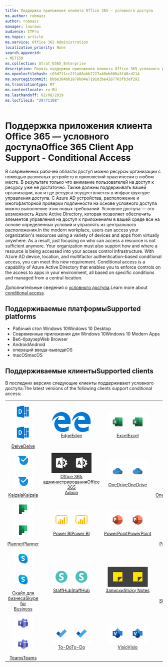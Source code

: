 ```yaml
---
title: Поддержка приложения клиента Office 365 — условного доступа
ms.author: robmazz
author: robmazz
manager: laurawi
audience: ITPro
ms.topic: article
ms.service: Office 365 Administration
localization_priority: None
search.appverid:
- MET150
ms.collection: Strat_O365_Enterprise
description: Понять поддержки приложения клиента Office 365 условного доступа
ms.openlocfilehash: c03d7f1cc2f1a80abb7227a40eb606a3f40cd214
ms.sourcegitcommit: bbbe304bb1878b04e719103be4287703fb3ef292
ms.translationtype: MT
ms.contentlocale: ru-RU
ms.lasthandoff: 02/08/2019
ms.locfileid: "29771108"
---
```

# <a name="office-365-client-app-support---conditional-access"></a><span data-ttu-id="1f2e2-103">Поддержка приложения клиента Office 365 — условного доступа</span><span class="sxs-lookup"><span data-stu-id="1f2e2-103">Office 365 Client App Support - Conditional Access</span></span>

<span data-ttu-id="1f2e2-p101">В современных рабочей области доступ можно ресурсы организации с помощью различных устройств и приложений практически в любом месте. В результате только что внимание пользователей на доступ к ресурсу уже не достаточно. Также должны поддерживать вашей организации, как и где ресурса осуществляется в инфраструктуре управления доступа. С Azure AD устройства, расположение и многофакторной проверки подлинности на основе условного доступа можно выполнение этих новых требований. Условное доступа — это возможность Azure Active Directory, которая позволяет обеспечить элементов управления на доступ к приложениям в вашей среде все на основе определенных условий и управлять из центрального расположения.</span><span class="sxs-lookup"><span data-stu-id="1f2e2-p101">In the modern workplace, users can access your organization's resources using a variety of devices and apps from virtually anywhere. As a result, just focusing on who can access a resource is not sufficient anymore. Your organization must also support how and where a resource is being accessed into your access control infrastructure. With Azure AD device, location, and multifactor authentication-based conditional access, you can meet this new requirement. Conditional access is a capability of Azure Active Directory that enables you to enforce controls on the access to apps in your environment, all based on specific conditions and managed from a central location.</span></span> 

<span data-ttu-id="1f2e2-109">Дополнительные сведения о [условного доступа](https://docs.microsoft.com/azure/active-directory/conditional-access/).</span><span class="sxs-lookup"><span data-stu-id="1f2e2-109">Learn more about [conditional access](https://docs.microsoft.com/azure/active-directory/conditional-access/).</span></span>

## <a name="supported-platforms"></a><span data-ttu-id="1f2e2-110">Поддерживаемые платформы</span><span class="sxs-lookup"><span data-stu-id="1f2e2-110">Supported platforms</span></span>

 - <span data-ttu-id="1f2e2-111">Рабочий стол Windows 10</span><span class="sxs-lookup"><span data-stu-id="1f2e2-111">Windows 10 Desktop</span></span>
 - <span data-ttu-id="1f2e2-112">Современные приложения для Windows 10</span><span class="sxs-lookup"><span data-stu-id="1f2e2-112">Windows 10 Modern Apps</span></span>
 - <span data-ttu-id="1f2e2-113">Веб-браузер</span><span class="sxs-lookup"><span data-stu-id="1f2e2-113">Web Browser</span></span>
 - <span data-ttu-id="1f2e2-114">Android</span><span class="sxs-lookup"><span data-stu-id="1f2e2-114">Android</span></span>
 - <span data-ttu-id="1f2e2-115">операций ввода-вывода</span><span class="sxs-lookup"><span data-stu-id="1f2e2-115">iOS</span></span>
 - <span data-ttu-id="1f2e2-116">macOS</span><span class="sxs-lookup"><span data-stu-id="1f2e2-116">macOS</span></span>

## <a name="supported-clients"></a><span data-ttu-id="1f2e2-117">Поддерживаемые клиенты</span><span class="sxs-lookup"><span data-stu-id="1f2e2-117">Supported clients</span></span>

<span data-ttu-id="1f2e2-118">В последних версиях следующие клиенты поддерживают условного доступа:</span><span class="sxs-lookup"><span data-stu-id="1f2e2-118">The latest versions of the following clients support conditional access:</span></span>

| | | | | | |
|:---:|:---:|:---:|:---:|:---:|:---:|
| <span data-ttu-id="1f2e2-119">![Углубимся значок](media/o365-delve-64x64.png)</span><span class="sxs-lookup"><span data-stu-id="1f2e2-119">![Delve icon](media/o365-delve-64x64.png)</span></span> <br> [<span data-ttu-id="1f2e2-120">Delve</span><span class="sxs-lookup"><span data-stu-id="1f2e2-120">Delve</span></span>](https://products.office.com/business/intelligent-search) | <span data-ttu-id="1f2e2-121">![Значок пограничного сервера](media/o365-edge-64x64.png)</span><span class="sxs-lookup"><span data-stu-id="1f2e2-121">![Edge icon](media/o365-edge-64x64.png)</span></span> <br> [<span data-ttu-id="1f2e2-122">Edge</span><span class="sxs-lookup"><span data-stu-id="1f2e2-122">Edge</span></span>](https://www.microsoft.com/windows/microsoft-edge) | <span data-ttu-id="1f2e2-123">![Значок Excel](media/o365-excel-64x64.png)</span><span class="sxs-lookup"><span data-stu-id="1f2e2-123">![Excel icon](media/o365-excel-64x64.png)</span></span> <br> [<span data-ttu-id="1f2e2-124">Excel</span><span class="sxs-lookup"><span data-stu-id="1f2e2-124">Excel</span></span>](https://products.office.com/excel) | <span data-ttu-id="1f2e2-125">![Значок потока](media/o365-flow-64x64.png)</span><span class="sxs-lookup"><span data-stu-id="1f2e2-125">![Flow icon](media/o365-flow-64x64.png)</span></span> <br> [<span data-ttu-id="1f2e2-126">Flow</span><span class="sxs-lookup"><span data-stu-id="1f2e2-126">Flow</span></span>](https://flow.microsoft.com) | <span data-ttu-id="1f2e2-127">![Значок формы](media/o365-forms-64x64.png)</span><span class="sxs-lookup"><span data-stu-id="1f2e2-127">![Forms icon](media/o365-forms-64x64.png)</span></span> <br> [<span data-ttu-id="1f2e2-128">формы;</span><span class="sxs-lookup"><span data-stu-id="1f2e2-128">Forms</span></span>](https://flow.microsoft.com/connectors/shared_microsoftforms/microsoft-forms/) |
| <span data-ttu-id="1f2e2-129">![Значок Kaizala](media/o365-kaizala-64x64.png)</span><span class="sxs-lookup"><span data-stu-id="1f2e2-129">![Kaizala icon](media/o365-kaizala-64x64.png)</span></span> <br> [<span data-ttu-id="1f2e2-130">Kaizala</span><span class="sxs-lookup"><span data-stu-id="1f2e2-130">Kaizala</span></span>](https://products.office.com/en/business/microsoft-kaizala) | <span data-ttu-id="1f2e2-131">![Значок администратора Office 365](media/o365-o365admin-64x64.png)</span><span class="sxs-lookup"><span data-stu-id="1f2e2-131">![Office 365 Admin icon](media/o365-o365admin-64x64.png)</span></span> <br> [<span data-ttu-id="1f2e2-132">Office 365 <br> администрирования</span><span class="sxs-lookup"><span data-stu-id="1f2e2-132">Office 365 <br> Admin</span></span>](https://products.office.com/business/manage-office-365-admin-app) | <span data-ttu-id="1f2e2-133">![OneDrive для бизнеса значок](media/o365-OneDrive-64x64.png)</span><span class="sxs-lookup"><span data-stu-id="1f2e2-133">![OneDrive for Business icon](media/o365-OneDrive-64x64.png)</span></span> <br> [<span data-ttu-id="1f2e2-134">OneDrive</span><span class="sxs-lookup"><span data-stu-id="1f2e2-134">OneDrive</span></span>](https://products.office.com/onedrive-for-business/online-cloud-storage) | <span data-ttu-id="1f2e2-135">![Значок OneNote](media/o365-OneNote-64x64.png)</span><span class="sxs-lookup"><span data-stu-id="1f2e2-135">![OneNote icon](media/o365-OneNote-64x64.png)</span></span> <br> [<span data-ttu-id="1f2e2-136">OneNote</span><span class="sxs-lookup"><span data-stu-id="1f2e2-136">OneNote</span></span>](https://products.office.com/onenote) | <span data-ttu-id="1f2e2-137">![Значок Outlook](media/o365-outlook-64x64.png)</span><span class="sxs-lookup"><span data-stu-id="1f2e2-137">![Outlook icon](media/o365-outlook-64x64.png)</span></span> <br> [<span data-ttu-id="1f2e2-138">Outlook</span><span class="sxs-lookup"><span data-stu-id="1f2e2-138">Outlook</span></span>](https://products.office.com/outlook) |
| <span data-ttu-id="1f2e2-139">![Значок "Планировщик работы"](media/o365-planner-64x64.png)</span><span class="sxs-lookup"><span data-stu-id="1f2e2-139">![Planner icon](media/o365-planner-64x64.png)</span></span> <br> [<span data-ttu-id="1f2e2-140">Planner</span><span class="sxs-lookup"><span data-stu-id="1f2e2-140">Planner</span></span>](https://products.office.com/business/task-management-software) | <span data-ttu-id="1f2e2-141">![Значок PowerBI](media/o365-powerbi-64x64.png)</span><span class="sxs-lookup"><span data-stu-id="1f2e2-141">![PowerBI icon](media/o365-powerbi-64x64.png)</span></span> <br> [<span data-ttu-id="1f2e2-142">Power BI</span><span class="sxs-lookup"><span data-stu-id="1f2e2-142">Power BI</span></span>](https://powerbi.microsoft.com) | <span data-ttu-id="1f2e2-143">![Значок PowerPoint](media/o365-powerpoint-64x64.png)</span><span class="sxs-lookup"><span data-stu-id="1f2e2-143">![PowerPoint icon](media/o365-powerpoint-64x64.png)</span></span> <br> [<span data-ttu-id="1f2e2-144">PowerPoint</span><span class="sxs-lookup"><span data-stu-id="1f2e2-144">PowerPoint</span></span>](https://products.office.com/powerpoint) | <span data-ttu-id="1f2e2-145">![Значок проекта](media/o365-project-64x64.png)</span><span class="sxs-lookup"><span data-stu-id="1f2e2-145">![Project icon](media/o365-project-64x64.png)</span></span> <br> [<span data-ttu-id="1f2e2-146">Project</span><span class="sxs-lookup"><span data-stu-id="1f2e2-146">Project</span></span>](https://products.office.com/project) | <span data-ttu-id="1f2e2-147">![Значок SharePoint](media/o365-sharepoint-64x64.png)</span><span class="sxs-lookup"><span data-stu-id="1f2e2-147">![SharePoint icon](media/o365-sharepoint-64x64.png)</span></span> <br> [<span data-ttu-id="1f2e2-148">SharePoint</span><span class="sxs-lookup"><span data-stu-id="1f2e2-148">Sharepoint</span></span>](https://products.office.com/sharepoint) 
| <span data-ttu-id="1f2e2-149">![Скайп для значка бизнеса](media/o365-skypeforbusiness-64x64.png)</span><span class="sxs-lookup"><span data-stu-id="1f2e2-149">![Skype for Business icon](media/o365-skypeforbusiness-64x64.png)</span></span> <br> [<span data-ttu-id="1f2e2-150">Скайп для <br> бизнеса</span><span class="sxs-lookup"><span data-stu-id="1f2e2-150">Skype for <br> Business</span></span>](https://www.skype.com/business/) | <span data-ttu-id="1f2e2-151">![Значок StaffHub](media/o365-staffhub-64x64.png)</span><span class="sxs-lookup"><span data-stu-id="1f2e2-151">![StaffHub icon](media/o365-staffhub-64x64.png)</span></span> <br> [<span data-ttu-id="1f2e2-152">StaffHub</span><span class="sxs-lookup"><span data-stu-id="1f2e2-152">StaffHub</span></span>](https://products.office.com/microsoft-staffhub/staff-scheduling-software) | <span data-ttu-id="1f2e2-153">![Решения о значок заметки](media/o365-stickynotes-64x64.png)</span><span class="sxs-lookup"><span data-stu-id="1f2e2-153">![Sticky Notes icon](media/o365-stickynotes-64x64.png)</span></span> <br> [<span data-ttu-id="1f2e2-154">Записки</span><span class="sxs-lookup"><span data-stu-id="1f2e2-154">Sticky Notes</span></span>](https://www.microsoft.com/p/microsoft-sticky-notes/9nblggh4qghw) | <span data-ttu-id="1f2e2-155">![Значок потока](media/o365-stream-64x64.png)</span><span class="sxs-lookup"><span data-stu-id="1f2e2-155">![Stream icon](media/o365-stream-64x64.png)</span></span> <br> [<span data-ttu-id="1f2e2-156">Stream</span><span class="sxs-lookup"><span data-stu-id="1f2e2-156">Stream</span></span>](https://stream.microsoft.com) | <span data-ttu-id="1f2e2-157">![Значок sway](media/o365-sway-64x64.png)</span><span class="sxs-lookup"><span data-stu-id="1f2e2-157">![Sway icon](media/o365-sway-64x64.png)</span></span> <br> [<span data-ttu-id="1f2e2-158">Sway</span><span class="sxs-lookup"><span data-stu-id="1f2e2-158">Sway</span></span>](https://sway.com) 
| <span data-ttu-id="1f2e2-159">![Значок группы](media/o365-teams-64x64.png)</span><span class="sxs-lookup"><span data-stu-id="1f2e2-159">![Teams icon](media/o365-teams-64x64.png)</span></span> <br> [<span data-ttu-id="1f2e2-160">Teams</span><span class="sxs-lookup"><span data-stu-id="1f2e2-160">Teams</span></span>](https://products.office.com/microsoft-teams/group-chat-software) | <span data-ttu-id="1f2e2-161">![Значок "задачи"](media/o365-todo-64x64.png)</span><span class="sxs-lookup"><span data-stu-id="1f2e2-161">![To-Do icon](media/o365-todo-64x64.png)</span></span> <br> [<span data-ttu-id="1f2e2-162">To-Do</span><span class="sxs-lookup"><span data-stu-id="1f2e2-162">To-Do</span></span>](https://todo.microsoft.com) | <span data-ttu-id="1f2e2-163">![Значок Visio](media/o365-visio-64x64.png)</span><span class="sxs-lookup"><span data-stu-id="1f2e2-163">![Visio icon](media/o365-visio-64x64.png)</span></span> <br> [<span data-ttu-id="1f2e2-164">Visio</span><span class="sxs-lookup"><span data-stu-id="1f2e2-164">Visio</span></span>](https://products.office.com/visio/flowchart-software) | <span data-ttu-id="1f2e2-165">![Значок Word](media/o365-word-64x64.png)</span><span class="sxs-lookup"><span data-stu-id="1f2e2-165">![Word icon](media/o365-word-64x64.png)</span></span> <br> [<span data-ttu-id="1f2e2-166">Word</span><span class="sxs-lookup"><span data-stu-id="1f2e2-166">Word</span></span>](https://products.office.com/word) | <span data-ttu-id="1f2e2-167">![Значок сети Yammer](media/o365-yammer-64x64.png)</span><span class="sxs-lookup"><span data-stu-id="1f2e2-167">![Yammer icon](media/o365-yammer-64x64.png)</span></span> <br> [<span data-ttu-id="1f2e2-168">Yammer</span><span class="sxs-lookup"><span data-stu-id="1f2e2-168">Yammer</span></span>](https://products.office.com/yammer/yammer-overview)